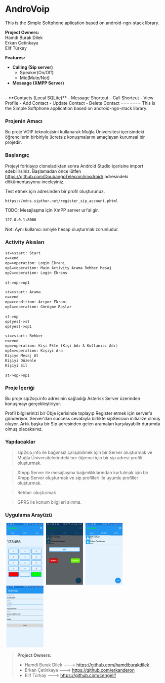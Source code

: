 # AndroVoip
This is the Simple Softphone aplication based on android-ngn-stack library.

**Project Owners:** <br>
Hamdi Burak Dilek <br>
Erkan Çetinkaya<br>
Elif Türkay <br>

**Features:**

- **Calling (Sip server)**
	- Speaker(On/Off)
	- Mic(Mute/Not)
- **Message (XMPP Server)**
<br>
-  **Contacts (Local SQLite)**
	- Message Shortcut
	- Call Shortcut
	- View Profile
	- Add Contact
	- Update Contact
	- Delete Contact
=======
This is the Simple Softphone application based on android-ngn-stack library.

###   Projenin Amacı

Bu proje VOIP teknolojisini kullanarak Muğla Üniversitesi içerisindeki öğrencilerin birbiriyle ücretsiz konuşmalarını amaçlayan kurumsal bir projedir.

###   Başlangıç

Projeyi forklayıp cloneladıktan sonra Android Studio içerisine import edebilirsiniz. Başlamadan önce lütfen https://github.com/DoubangoTelecom/imsdroid/ adresindeki dökümentasyonu inceleyiniz.

Test etmek için  adresinden bir profil oluşturunuz.

```sh
https://mdns.sipthor.net/register_sip_account.phtml
```

TODO: Mesajlaşma için XmPP server url'si gir.

```sh
127.0.0.1:8000
```

Not: Aynı kullanıcı ismiyle hesap oluşturmak zorunludur.

###   Activity Akısları

```flow
st=>start: Start
e=>end
op=>operation: Login Ekranı
op1=>operation: Main Activity Arama Rehber Mesaj
op2=>operation: Login Ekrans

st->op->op1
```

```flow
st=>start: Arama
e=>end
op=>condition: Arıyor Ekranı
op1=>operation: Görüşme Başlar

st->op
op(yes)->st
op(yes)->op1
```

```flow
st=>start: Rehber
e=>end
op=>operation: Kişi Ekle (Kişi Adı & Kullanıcı Adı)
op1=>operation: Kişiyi Ara 
Kişiye Mesaj At 
Kişiyi Düzenle 
Kişiyi Sil 

st->op->op1
```

###   Proje İçeriği

Bu proje sip2sip.info adresinin sağladığı Asterisk Server üzerinden konuşmayı gerçekleştiriyor.

Profil bilgilerinizi bir Obje içerisinde toplayıp Register etmek için server'a gönderiyor. Server'dan success cevabıyla birlikte sipSession initialize olmuş oluyor. Artık başka bir Sip adresinden gelen aramaları karşılayabilir durumda olmuş olacaksınız.

###  Yapılacaklar

> sip2sip.info ile bağımsız çalışabilmek için bir Server oluşturmak ve Muğla Üniversitelerindeki her öğrenci için bir sip adresi profili oluşturmak.

>Xmpp Server ile mesajlaşma bağımlılıklarından kurtulmak için bir Xmpp Server oluşturmak ve sip profilleri ile uyumlu profiller oluşturmak.

>Rehber oluşturmak

>GPRS ile konum bilgileri alınma.


### Uygulama Arayüzü

<img src="./UIScreen/Screenshot_2016-05-26-15-49-12.png" style="margin-left: 4px;" width="120" height="200">
<img src="./UIScreen/Screenshot_2016-05-26-15-58-05.png" style="margin-left: 4px;" width="120" height="200">
<img src="./UIScreen/Screenshot_2016-05-26-17-35-16.png" style="margin-left: 4px;" width="120" height="200">
<img src="./UIScreen/Screenshot_2016-05-26-17-35-03.png" style="margin-left: 4px;" width="120" height="200">



> **Project Owners:**
> - Hamdi Burak Dilek ---> https://github.com/hamdiburakdilek
> - Erkan Çetinkaya ---> https://github.com/erkanderon
> - Elif Türkay ---> https://github.com/cengelif
